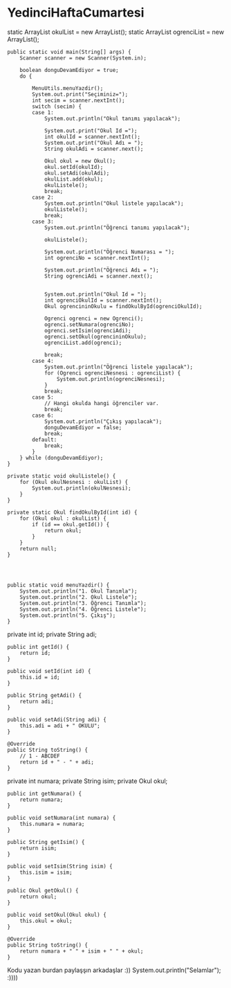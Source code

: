 # YedinciHaftaCumartesi


static ArrayList<Okul> okulList = new ArrayList<Okul>();
	static ArrayList<Ogrenci> ogrenciList = new ArrayList<Ogrenci>();
	
	public static void main(String[] args) {
		Scanner scanner = new Scanner(System.in);
		
		boolean donguDevamEdiyor = true;
		do {
			
			MenuUtils.menuYazdir();
			System.out.print("Seçiminiz=");
			int secim = scanner.nextInt();
			switch (secim) {
			case 1:
				System.out.println("Okul tanımı yapılacak");
				
				System.out.print("Okul Id =");
				int okulId = scanner.nextInt();
				System.out.print("Okul Adı = ");
				String okulAdi = scanner.next();
				
				Okul okul = new Okul();
				okul.setId(okulId);
				okul.setAdi(okulAdi);
				okulList.add(okul);
				okulListele();
				break;
			case 2:
				System.out.println("Okul listele yapılacak");
				okulListele();
				break;
			case 3:
				System.out.println("Öğrenci tanımı yapılacak");
				
				okulListele();
				
				System.out.println("Öğrenci Numarası = ");
				int ogrenciNo = scanner.nextInt();
				
				System.out.println("Öğrenci Adı = ");
				String ogrenciAdi = scanner.next();
				
				
				System.out.println("Okul Id = ");
				int ogrenciOkulId = scanner.nextInt();
				Okul ogrencininOkulu = findOkulById(ogrenciOkulId);

				Ogrenci ogrenci = new Ogrenci();
				ogrenci.setNumara(ogrenciNo);
				ogrenci.setIsim(ogrenciAdi);
				ogrenci.setOkul(ogrencininOkulu);
				ogrenciList.add(ogrenci);
				
				break;
			case 4:
				System.out.println("Öğrenci listele yapılacak");
				for (Ogrenci ogrenciNesnesi : ogrenciList) {
					System.out.println(ogrenciNesnesi);
				}
				break;
			case 5:
				// Hangi okulda hangi öğrenciler var. 
				break;
			case 6:
				System.out.println("Çıkış yapılacak");
				donguDevamEdiyor = false;
				break;
			default:
				break;
			}
		} while (donguDevamEdiyor);
	}
	
	private static void okulListele() {
		for (Okul okulNesnesi : okulList) {
			System.out.println(okulNesnesi);
		}
	}

	private static Okul findOkulById(int id) {
		for (Okul okul : okulList) {
			if (id == okul.getId()) {
				return okul;
			}
		}
		return null;
	}
  
  
  
  
  	public static void menuYazdir() {
		System.out.println("1. Okul Tanımla");
		System.out.println("2. Okul Listele");
		System.out.println("3. Öğrenci Tanımla");
		System.out.println("4. Öğrenci Listele");
		System.out.println("5. Çıkış");
	}
  
  
  private int id;
	private String adi;

	public int getId() {
		return id;
	}

	public void setId(int id) {
		this.id = id;
	}

	public String getAdi() {
		return adi;
	}

	public void setAdi(String adi) {
		this.adi = adi + " OKULU";
	}
	
	@Override
	public String toString() {
		// 1 - ABCDEF
		return id + " - " + adi;
	}
  
  
  
  
  
  
  
  
  private int numara;
	private String isim;
	private Okul okul;

	public int getNumara() {
		return numara;
	}

	public void setNumara(int numara) {
		this.numara = numara;
	}

	public String getIsim() {
		return isim;
	}

	public void setIsim(String isim) {
		this.isim = isim;
	}

	public Okul getOkul() {
		return okul;
	}

	public void setOkul(Okul okul) {
		this.okul = okul;
	}
	
	@Override
	public String toString() {
		return numara + " " + isim + " " + okul;
	}
  
  
  
  
  
  
  
  
  
  
  
  Kodu yazan burdan paylaşşın arkadaşlar :))
  System.out.println("Selamlar"); :))))
  
